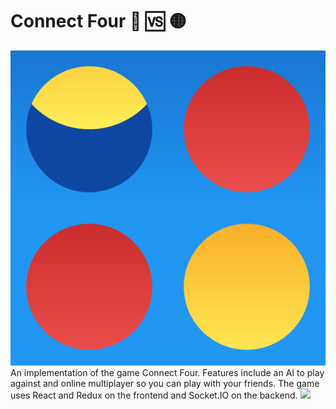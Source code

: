 # Connect Four 🔴 🆚 🟡
![icon](client/public/faviconTemplate.svg)
An implementation of the game Connect Four. Features include an AI to play against and online multiplayer so you can play with your friends. The game uses React and Redux on the frontend and Socket.IO on the backend.
![](preview.gif)
